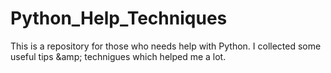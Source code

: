 # Python_Help_Techniques
This is a repository for those who needs help with Python. I collected some useful tips &amp;amp; technigues which helped me a lot.
